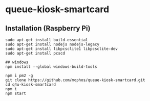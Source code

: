 # queue-kiosk-smartcard


## Installation (Raspberry Pi)

```
sudo apt-get install build-essential
sudo apt-get install nodejs nodejs-legacy
sudo apt-get install libpcsclite1 libpcsclite-dev
sudo apt-get install pcscd
```

```
## windows
npm install --global windows-build-tools

npm i pm2 -g
git clone https://github.com/mophos/queue-kiosk-smartcard.git 
cd q4u-kiosk-smartcard
npm i
npm start
```

